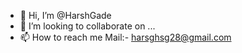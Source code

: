 - 👋 Hi, I’m @HarshGade
- 💞️ I’m looking to collaborate on ...
- 📫 How to reach me Mail:- harsghsg28@gmail.com

<!---
HarshGade/HarshGade is a ✨ special ✨ repository because its `README.md` (this file) appears on your GitHub profile.
You can click the Preview link to take a look at your changes.
--->
